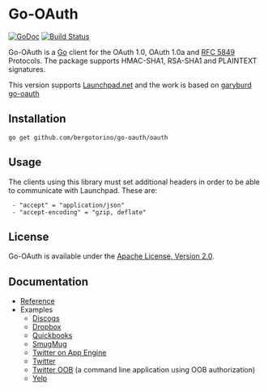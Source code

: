 # Go-OAuth

[![GoDoc](https://godoc.org/github.com/garyburd/go-oauth/oauth?status.svg)](https://godoc.org/github.com/garyburd/go-oauth/oauth)
[![Build Status](https://travis-ci.org/garyburd/go-oauth.svg?branch=master)](https://travis-ci.org/garyburd/go-oauth)

Go-OAuth is a [Go](http://golang.org/) client for the OAuth 1.0, OAuth 1.0a and
[RFC 5849](https://tools.ietf.org/html/rfc5849) Protocols. The package supports
HMAC-SHA1, RSA-SHA1 and PLAINTEXT signatures.

This version supports [Launchpad.net](https://launchpad.net) and the work is
based on [garyburd go-oauth](https://github.com/garyburd/go-oauth)

## Installation

    go get github.com/bergotorino/go-oauth/oauth

## Usage

The clients using this library must set additional headers in order to be able
to communicate with Launchpad. These are:

     - "accept" = "application/json"
     - "accept-encoding" = "gzip, deflate"

## License

Go-OAuth is available under the [Apache License, Version 2.0](http://www.apache.org/licenses/LICENSE-2.0.html).

## Documentation
    
- [Reference](http://godoc.org/github.com/garyburd/go-oauth/oauth)
- Examples
    - [Discogs](http://github.com/garyburd/go-oauth/tree/master/examples/discogs)
    - [Dropbox](http://github.com/garyburd/go-oauth/tree/master/examples/dropbox)
    - [Quickbooks](http://github.com/garyburd/go-oauth/tree/master/examples/quickbooks)
    - [SmugMug](https://github.com/garyburd/go-oauth/tree/master/examples/smugmug)
    - [Twitter on App Engine](http://github.com/garyburd/go-oauth/tree/master/examples/appengine) 
    - [Twitter](http://github.com/garyburd/go-oauth/tree/master/examples/twitter) 
    - [Twitter OOB](http://github.com/garyburd/go-oauth/tree/master/examples/twitteroob) (a command line application using OOB authorization)
    - [Yelp](https://github.com/garyburd/go-oauth/tree/master/examples/yelp)
